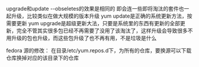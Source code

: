 upgrade和update --obseletes的效果是相同的
即会连一些即将淘汰的套件也一起升级，比较类似在做大规模的版本升级
yum update是正确的系统更新方法，按需要更新
yum upgrade是超级更新大法，只要是系统里的东西有更新的全部更新，完全不管其实很多包已经不再需要了没用了该淘汰了，这样升级会导致很多不用升级的包也升级，而这些包升级了也不再有用，不是垃圾是什么

fedora 源的修改：
在目录/etc/yum.repos.d下，为所有的仓库，要换源可以下载仓库换掉对应的该目录下的仓库
